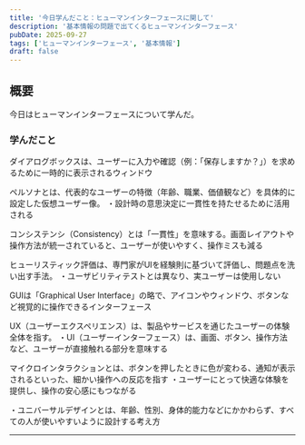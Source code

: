 ```yaml
---
title: '今日学んだこと：ヒューマンインターフェースに関して'
description: '基本情報の問題で出てくるヒューマンインターフェース'
pubDate: 2025-09-27
tags: ['ヒューマンインターフェース', '基本情報']
draft: false
---
```


## 概要

今日はヒューマンインターフェースについて学んだ。

### 学んだこと

ダイアログボックスは、ユーザーに入力や確認（例：「保存しますか？」）を求めるために一時的に表示されるウィンドウ

ペルソナとは、代表的なユーザーの特徴（年齢、職業、価値観など）を具体的に設定した仮想ユーザー像。
・設計時の意思決定に一貫性を持たせるために活用される

コンシステンシ（Consistency）とは「一貫性」を意味する。画面レイアウトや操作方法が統一されていると、ユーザーが使いやすく、操作ミスも減る

ヒューリスティック評価は、専門家がUIを経験則に基づいて評価し、問題点を洗い出す手法。
・ユーザビリティテストとは異なり、実ユーザーは使用しない

GUIは「Graphical User Interface」の略で、アイコンやウィンドウ、ボタンなど視覚的に操作できるインターフェース

UX（ユーザーエクスペリエンス）は、製品やサービスを通じたユーザーの体験全体を指す。
・UI（ユーザーインターフェース）は、画面、ボタン、操作方法など、ユーザーが直接触れる部分を意味する

マイクロインタラクションとは、ボタンを押したときに色が変わる、通知が表示されるといった、細かい操作への反応を指す
・ユーザーにとって快適な体験を提供し、操作の安心感にもつながる

・ユニバーサルデザインとは、年齢、性別、身体的能力などにかかわらず、すべての人が使いやすいように設計する考え方

---